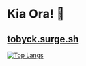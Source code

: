 # Kia Ora! 👋
[tobyck.surge.sh](https://tobyck.surge.sh)
---
[![Top Langs](https://github-readme-stats.vercel.app/api/top-langs/?username=TobyCK&hide_border=true)](https://github.com/TobyCK/github-readme-stats)

